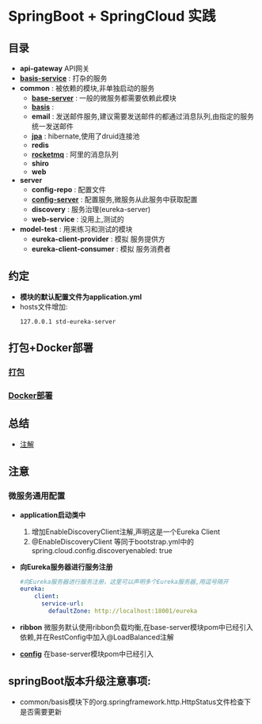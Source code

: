 # SpringBoot + SpringCloud 实践

## 目录

- **api-gateway** API网关
- **[basis-service](basis-service/README.md)** : 打杂的服务
- **common** : 被依赖的模块,非单独启动的服务
    - **[base-server](common/base-server/README.md)**   : 一般的微服务都需要依赖此模块
    - **[basis](common/basis/README.md)**   : 
    - **email** : 发送邮件服务,建议需要发送邮件的都通过消息队列,由指定的服务统一发送邮件
    - **[jpa](common/jpa/README.md)** : hibernate,使用了druid连接池
    - **redis**
    - **[rocketmq](common/rocketmq/README.md)** : 阿里的消息队列
    - **shiro**
    - **web**
- **server**
    - **config-repo** : 配置文件
    - **[config-server](server/config-server/README.md)** : 配置服务,微服务从此服务中获取配置
    - **discovery** : 服务治理(eureka-server) 
    - **web-service** : 没用上,测试的
- **model-test** : 用来练习和测试的模块
    - **eureka-client-provider** : 模拟 服务提供方
    - **eureka-client-consumer** : 模拟 服务消费者

## 约定
- **模块的默认配置文件为application.yml** 
- hosts文件增加:
    ```
    127.0.0.1 std-eureka-server
    ```

## 打包+Docker部署
### [打包](http://blog.csdn.net/Ser_Bad/article/details/78433340)
### [Docker部署](http://blog.csdn.net/u011699931/article/details/70226504)

## 总结
- [注解](Annotation.md)

## 注意

### 微服务通用配置
- **application启动类中**
    1. 增加EnableDiscoveryClient注解,声明这是一个Eureka Client
    2. @EnableDiscoveryClient 等同于bootstrap.yml中的spring.cloud.config.discoveryenabled: true
- **向Eureka服务器进行服务注册**
    ```yaml
    #向Eureka服务器进行服务注册，这里可以声明多个Eureka服务器,用逗号隔开
    eureka:
        client:
          service-url:
            defaultZone: http://localhost:18001/eureka
    ```
  
- **ribbon**  微服务默认使用ribbon负载均衡,在base-server模块pom中已经引入依赖,并在RestConfig中加入@LoadBalanced注解
- **[config](common/base-server/README.md)**  在base-server模块pom中已经引入

## springBoot版本升级注意事项:
- common/basis模块下的org.springframework.http.HttpStatus文件检查下是否需要更新